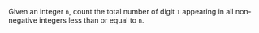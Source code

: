 Given an integer `n`, count the total number of digit `1` appearing in all non-negative integers less than or equal to `n`.